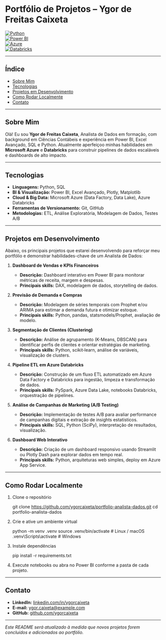 # Portfólio de Projetos – Ygor de Freitas Caixeta

[![Python](https://img.shields.io/badge/Python-3.10-blue)](https://www.python.org/)  
[![Power BI](https://img.shields.io/badge/Power%20BI-Data%20Analytics-orange)](https://powerbi.microsoft.com/)  
[![Azure](https://img.shields.io/badge/Microsoft%20Azure-Certified-blueviolet)](https://azure.microsoft.com/)  
[![Databricks](https://img.shields.io/badge/Databricks-Data%20Engineering-yellowgreen)](https://databricks.com/)

---

## Índice

- [Sobre Mim](#sobre-mim)  
- [Tecnologias](#tecnologias)  
- [Projetos em Desenvolvimento](#projetos-em-desenvolvimento)  
- [Como Rodar Localmente](#como-rodar-localmente)  
- [Contato](#contato)

---

## Sobre Mim

Olá! Eu sou **Ygor de Freitas Caixeta**, Analista de Dados em formação, com background em Ciências Contábeis e experiência em Power BI, Excel Avançado, SQL e Python. Atualmente aperfeiçoo minhas habilidades em **Microsoft Azure** e **Databricks** para construir pipelines de dados escaláveis e dashboards de alto impacto.

---

## Tecnologias

- **Linguagens:** Python, SQL  
- **BI & Visualização:** Power BI, Excel Avançado, Plotly, Matplotlib  
- **Cloud & Big Data:** Microsoft Azure (Data Factory, Data Lake), Azure Databricks  
- **Ferramentas de Versionamento:** Git, GitHub  
- **Metodologias:** ETL, Análise Exploratória, Modelagem de Dados, Testes A/B  

---

## Projetos em Desenvolvimento

Abaixo, os principais projetos que estarei desenvolvendo para reforçar meu portfólio e demonstrar habilidades-chave de um Analista de Dados:

1. **Dashboard de Vendas e KPIs Financeiros**  
   - **Descrição:** Dashboard interativo em Power BI para monitorar métricas de receita, margem e despesas.  
   - **Principais skills:** DAX, modelagem de dados, storytelling de dados.

2. **Previsão de Demanda e Compras**  
   - **Descrição:** Modelagem de séries temporais com Prophet e/ou ARIMA para estimar a demanda futura e otimizar estoque.  
   - **Principais skills:** Python, pandas, statsmodels/Prophet, avaliação de modelo.

3. **Segmentação de Clientes (Clustering)**  
   - **Descrição:** Análise de agrupamento (K-Means, DBSCAN) para identificar perfis de clientes e orientar estratégias de marketing.  
   - **Principais skills:** Python, scikit‑learn, análise de variáveis, visualização de clusters.

4. **Pipeline ETL em Azure Databricks**  
   - **Descrição:** Construção de um fluxo ETL automatizado em Azure Data Factory e Databricks para ingestão, limpeza e transformação de dados.  
   - **Principais skills:** PySpark, Azure Data Lake, notebooks Databricks, orquestração de pipelines.

5. **Análise de Campanhas de Marketing (A/B Testing)**  
   - **Descrição:** Implementação de testes A/B para avaliar performance de campanhas digitais e extração de insights estatísticos.  
   - **Principais skills:** SQL, Python (SciPy), interpretação de resultados, visualização.

6. **Dashboard Web Interativo**  
   - **Descrição:** Criação de um dashboard responsivo usando Streamlit ou Plotly Dash para explorar dados em tempo real.  
   - **Principais skills:** Python, arquiteturas web simples, deploy em Azure App Service.

---

## Como Rodar Localmente

1. Clone o repositório  
   
   git clone https://github.com/ygorcaixeta/portfolio-analista-dados.git
   cd portfolio-analista-dados
   
2. Crie e ative um ambiente virtual  
   
   python -m venv .venv
   source .venv/bin/activate    # Linux / macOS
   .venv\Scripts\activate       # Windows
   
3. Instale dependências  
   
   pip install -r requirements.txt
   
4. Execute notebooks ou abra no Power BI conforme a pasta de cada projeto.

---

## Contato

- **LinkedIn:** [linkedin.com/in/ygorcaixeta](https://linkedin.com/in/ygorcaixeta)  
- **E-mail:** ygor.caixeta@example.com  
- **GitHub:** [github.com/ygorcaixeta](https://github.com/ygorcaixeta)  

---

*Este README será atualizado à medida que novos projetos forem concluídos e adicionados ao portfólio.*

